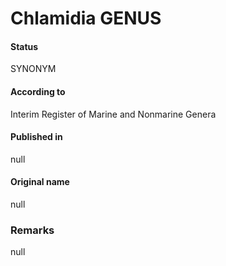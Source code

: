 Chlamidia GENUS
=======

#### Status
SYNONYM

#### According to
Interim Register of Marine and Nonmarine Genera

#### Published in
null

#### Original name
null

### Remarks
null